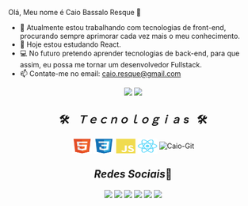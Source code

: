 Olá, Meu nome é Caio Bassalo Resque 👋

- 🔭 Atualmente estou trabalhando com tecnologias de front-end, procurando sempre aprimorar cada vez mais o meu conhecimento.
- 🚀 Hoje estou estudando React.
- 💻 No futuro pretendo aprender tecnologias de back-end, para que assim, eu possa me tornar um desenvolvedor Fullstack.
- 📫 Contate-me no email: caio.resque@gmail.com

<div style="text-align: center;">
<p align="center">
<a href="https://github.com/caioresque"></a>
<img width="49%" src="https://github-readme-stats.vercel.app/api?username=caioresque&show_icons=true&theme=gruvbox"/>
<img width="30%" src="https://github-readme-stats.vercel.app/api/top-langs/?username=caioresque&layout-compact&langs_count-16&theme=gruvbox"/>
</p>
</div>

<h2 align="center">🛠️&ensp; <i>Ｔｅｃｎｏｌｏｇｉａ s</i> &ensp;🛠️</h2>
<div style="text-align: center;">
<p align="center">
<img align="center" alt="Caio-HTML" height="30" width="40" src="https://raw.githubusercontent.com/devicons/devicon/master/icons/html5/html5-original.svg">
<img align="center" alt="Caio-CSS" height="30" width="40" src="https://raw.githubusercontent.com/devicons/devicon/master/icons/css3/css3-original.svg">
<img align="center" alt="Caio-Js" height="30" width="40" src="https://raw.githubusercontent.com/devicons/devicon/master/icons/javascript/javascript-plain.svg">
<img align="center" alt="Caio-React" height="30" width="40" src="https://raw.githubusercontent.com/devicons/devicon/master/icons/react/react-original.svg">
<img align="center" alt="Caio-Git" height="30" width="40" src="https://skillicons.dev/icons?i=github" width="32" alt=" icon"/>
</p>
</div>



<h2 align="center"><i>Redes Sociais</i>💬</h2>
<div style="text-align: center;">
<p align="center">
  
<a href="https://m.facebook.com/caio.resque" alt="" target="_blank">
<img align="center" src="https://img.shields.io/badge/Facebook-1877F2?style=for-the-badge&logo=facebook&logoColor=white"></a>

<a href="https://instagram.com/caio.resque" alt="" target="_blank">
<img align="center" src="https://img.shields.io/badge/Instagram-E4405F?style=for-the-badge&logo=instagram&logoColor=white"></a>

<a href="https://twitter.com/caioresque" alt="" target="_blank">
<img align="center" src="https://img.shields.io/badge/Twitter-1DA1F2?style=for-the-badge&logo=twitter&logoColor=white"></a>

<a href="https://twitch.tv/resquetv" alt="" target="_blank">
<img align="center" src="https://img.shields.io/badge/Twitch-9146FF?style=for-the-badge&logo=twitch&logoColor=white"></a>
  
<a href="https://www.linkedin.com/in/caioresque" alt="" target="_blank">
<img align="center" src="https://img.shields.io/badge/LinkedIn-0077B5?style=for-the-badge&logo=linkedin&logoColor=white"></a>

<a href ="mailto:caio.resque@gmail.com" alt="" target="_blank">
<img align="center" src="https://img.shields.io/badge/Gmail-D14836?style=for-the-badge&logo=gmail&logoColor=white"></a>

</div>
</p>

